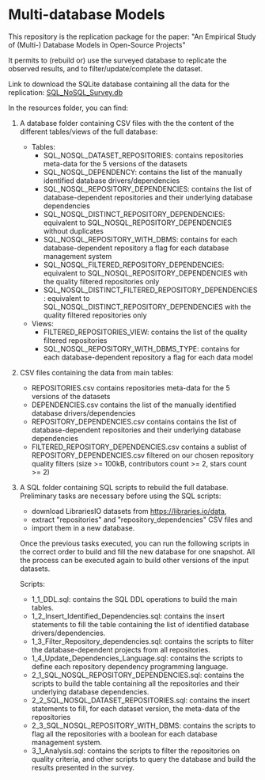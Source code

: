 # Multi-database Models
This repository is the replication package for the paper: "An Empirical Study of (Multi-) Database Models in Open-Source Projects"

It permits to (rebuild or) use the surveyed database to replicate the observed results, and to filter/update/complete the dataset.

Link to download the SQLite database containing all the data for the replication: [SQL_NoSQL_Survey.db](https://figshare.com/s/fb5c35279ab68ec52ffc)

In the resources folder, you can find:
1. A database folder containing CSV files with the the content of the different tables/views of the full database:
   - Tables:
     - SQL_NOSQL_DATASET_REPOSITORIES: contains repositories meta-data for the 5 versions of the datasets
     - SQL_NOSQL_DEPENDENCY: contains the list of the manually identified database drivers/dependencies
     - SQL_NOSQL_REPOSITORY_DEPENDENCIES: contains the list of database-dependent repositories and their underlying database dependencies
     - SQL_NOSQL_DISTINCT_REPOSITORY_DEPENDENCIES: equivalent to SQL_NOSQL_REPOSITORY_DEPENDENCIES without duplicates
     - SQL_NOSQL_REPOSITORY_WITH_DBMS: contains for each database-dependent repository a flag for each database management system
     - SQL_NOSQL_FILTERED_REPOSITORY_DEPENDENCIES: equivalent to SQL_NOSQL_REPOSITORY_DEPENDENCIES with the quality filtered repositories only
     - SQL_NOSQL_DISTINCT_FILTERED_REPOSITORY_DEPENDENCIES: equivalent to SQL_NOSQL_DISTINCT_REPOSITORY_DEPENDENCIES with the quality filtered repositories only
   - Views:
     - FILTERED_REPOSITORIES_VIEW: contains the list of the quality filtered repositories
     - SQL_NOSQL_REPOSITORY_WITH_DBMS_TYPE: contains for each database-dependent repository a flag for each data model

2. CSV files containing the data from main tables:
   - REPOSITORIES.csv contains repositories meta-data for the 5 versions of the datasets
   - DEPENDENCIES.csv contains the list of the manually identified database drivers/dependencies
   - REPOSITORY_DEPENDENCIES.csv contains contains the list of database-dependent repositories and their underlying database dependencies
   - FILTERED_REPOSITORY_DEPENDENCIES.csv contains a sublist of REPOSITORY_DEPENDENCIES.csv filtered on our chosen repository quality filters (size >= 100kB, contributors count >= 2, stars count >= 2)

3. A SQL folder containing SQL scripts to rebuild the full database.
   Preliminary tasks are necessary before using the SQL scripts:
   - download LibrariesIO datasets from https://libraries.io/data,
   - extract "repositories" and "repository_dependencies" CSV files and
   - import them in a new database.

   Once the previous tasks executed, you can run the following scripts in the correct order to build and fill the new database for one snapshot.
   All the process can be executed again to build other versions of the input datasets.

   Scripts:
   - 1_1_DDL.sql: contains the SQL DDL operations to build the main tables.
   - 1_2_Insert_Identified_Dependencies.sql: contains the insert statements to fill the table containing the list of identified database drivers/dependencies.
   - 1_3_Filter_Repository_dependencies.sql: contains the scripts to filter the database-dependent projects from all repositories.
   - 1_4_Update_Dependencies_Language.sql: contains the scripts to define each repository dependency programming language.
   - 2_1_SQL_NOSQL_REPOSITORY_DEPENDENCIES.sql: contains the scripts to build the table containing all the repositories and their underlying database dependencies.
   - 2_2_SQL_NOSQL_DATASET_REPOSITORIES.sql: contains the insert statements to fill, for each dataset version, the meta-data of the repositories
   - 2_3_SQL_NOSQL_REPOSITORY_WITH_DBMS: contains the scripts to flag all the repositories with a boolean for each database management system.
   - 3_1_Analysis.sql: contains the scripts to filter the repositories on quality criteria, and other scripts to query the database and build the results presented in the survey.
